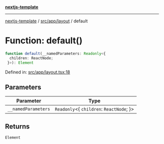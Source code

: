 [**nextjs-template**](../../../../README.md)

---

[nextjs-template](../../../../README.md) / [src/app/layout](../README.md) / default

# Function: default()

```ts
function default(__namedParameters: Readonly<{
  children: ReactNode;
 }>): Element
```

Defined in: [src/app/layout.tsx:18](https://github.com/Its-Satyajit/nextjs-template/blob/a020f2e64682696d16eea8be5c54d400aa09764e/src/app/layout.tsx#L18)

## Parameters

| Parameter           | Type                                         |
| ------------------- | -------------------------------------------- |
| `__namedParameters` | `Readonly`\<\{ `children`: `ReactNode`; \}\> |

## Returns

`Element`
